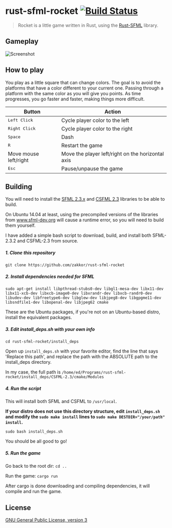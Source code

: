 # rust-sfml-rocket [![Build Status](https://travis-ci.org/zakkor/rust-sfml-rocket.svg?branch=master)](https://travis-ci.org/zakkor/rust-sfml-rocket)

> Rocket is a little game written in Rust, using the [Rust-SFML](https://github.com/jeremyletang/rust-sfml) library.

## Gameplay

![Screenshot](screenshots/gameplay.gif)

## How to play

You play as a little square that can change colors. The goal is to avoid the platforms that have a color different to your current one. Passing through a platform with the same color as you will give you points. As time progresses, you go faster and faster, making things more difficult.

Button                 | Action
---------------------- | ------------
<kbd>Left Click</kbd>  | Cycle player color to the left
<kbd>Right Click</kbd> | Cycle player color to the right
<kbd>Space</kbd>       | Dash
<kbd>R</kbd>           | Restart the game
Move mouse left/right  | Move the player left/right on the horizontal axis
<kbd>Esc</kbd>         | Pause/unpause the game

## Building

You will need to install the [SFML 2.3.x](http://www.sfml-dev.org/download/sfml/2.3.2/) and [CSFML 2.3](http://www.sfml-dev.org/download/csfml/) libraries to be able to build.

On Ubuntu 14.04 at least, using the precompiled versions of the libraries from www.sfml-dev.org will cause a runtime error, so you will need to build them yourself.

I have added a simple bash script to download, build, and install both SFML-2.3.2 and CSFML-2.3 from source.
##### 1. Clone this repository
`git clone https://github.com/zakkor/rust-sfml-rocket`

##### 2. Install dependencies needed for SFML
`sudo apt-get install libpthread-stubs0-dev libgl1-mesa-dev libx11-dev libx11-xcb-dev libxcb-image0-dev libxrandr-dev libxcb-randr0-dev libudev-dev libfreetype6-dev libglew-dev libjpeg8-dev libgpgme11-dev libsndfile1-dev libopenal-dev libjpeg62 cmake`

These are the Ubuntu packages, if you're not on an Ubuntu-based distro, install the equivalent packages.

##### 3. Edit install_deps.sh with your own info
`cd rust-sfml-rocket/install_deps`

Open up `install_deps.sh` with your favorite editor, find the line that says 'Replace this path', and replace the path with the ABSOLUTE path to the install_deps directory.

In my case, the full path is `/home/ed/Programs/rust-sfml-rocket/install_deps/CSFML-2.3/cmake/Modules`

##### 4. Run the script
This will install both SFML and CSFML to `/usr/local`.

<b>If your distro does not use this directory structure, edit `install_deps.sh` and modify the `sudo make install` lines to `sudo make DESTDIR="/your/path" install`. </b>

`sudo bash install_deps.sh`

You should be all good to go!

##### 5. Run the game
Go back to the root dir: `cd ..`

Run the game: `cargo run`

After cargo is done downloading and compiling dependencies, it will compile and run the game.

## License

[GNU General Public License, version 3](https://github.com/zakkor/rust-sfml-rocket/blob/master/LICENSE.md)
